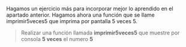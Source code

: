 Hagamos un ejercicio más para incorporar mejor lo aprendido en el apartado anterior.
Hagamos ahora una función que se llame imprimir5veces5 que imprima por pantalla 5 veces 5.

> Realizar una función llamada **imprimir5veces5** que muestre por consola **5 veces** el numero **5**